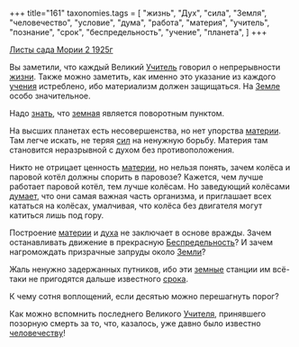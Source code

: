 +++
title="161"
taxonomies.tags = [
 "жизнь",
 "Дух",
 "сила",
 "Земля",
 "человечество",
 "условие",
 "дума",
 "работа",
 "материя",
 "учитель",
 "познание",
 "срок",
 "беспредельность",
 "учение",
 "планета",
]
+++

[Листы сада Мории 2 1925г](/agni/1925)

Вы заметили, что каждый Великий [Учитель](/tags/учитель) говорил о непрерывности [жизни](/tags/жизнь). Также можно заметить, как именно это указание из каждого [учения](/tags/учение) истреблено, ибо материализм должен защищаться. На [Земле](/tags/условие) особо значительное.   

Надо [знать](/tags/познание), что [земная](/tags/Земля) является поворотным пунктом.   

На высших планетах есть несовершенства, но нет упорства [материи](/tags/материя). Там легче искать, не теряя [сил](/tags/сила) на ненужную борьбу. Материя там становится неразрывной с духом без противоположения.   

Никто не отрицает ценность [материи](/tags/материя), но нельзя понять, зачем колёса и паровой котёл должны спорить в паровозе? Кажется, чем лучше работает паровой котёл, тем лучше колёсам. Но заведующий колёсами [думает](/tags/дума), что они самая важная часть организма, и приглашает всех кататься на колёсах, умалчивая, что колёса без двигателя могут катиться лишь под гору.   

Построение [материи](/tags/материя) и [духа](/tags/Дух) не заключает в основе вражды. Зачем останавливать движение в прекрасную [Беспредельность](/tags/беспредельность)? И зачем нагромождать призрачные запруды около [Земли](/tags/Земля)?   

Жаль ненужно задержанных путников, ибо эти [земные](/tags/Земля) станции им всё-таки не пригодятся дальше известного [срока](/tags/срок).   

К чему сотня воплощений, если десятью можно перешагнуть порог?   

Как можно вспомнить последнего Великого [Учителя](/tags/учитель), принявшего позорную смерть за то, что, казалось, уже давно было известно [человечеству](/tags/человечество)!   

